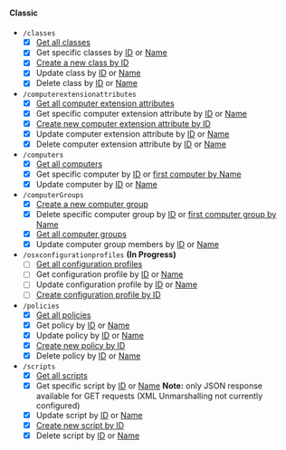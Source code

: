 #### Classic
  - `/classes`
    - [x] [Get all classes](https://developer.jamf.com/jamf-pro/reference/findclasses)
    - [x] Get specific classes by [ID](https://developer.jamf.com/jamf-pro/reference/findclassesbyid) or [Name](https://developer.jamf.com/jamf-pro/reference/findclassesbyname)
    - [x] [Create a new class by ID](https://developer.jamf.com/jamf-pro/reference/createclassbyid) 
    - [x] Update class by [ID](https://developer.jamf.com/jamf-pro/reference/updateclassbyid) or [Name](https://developer.jamf.com/jamf-pro/reference/updateclassbyname)
    - [x] Delete class by [ID](https://developer.jamf.com/jamf-pro/reference/deleteclassbyid) or [Name](https://developer.jamf.com/jamf-pro/reference/deleteclassbyname)

  - `/computerextensionattributes`
    - [x] [Get all computer extension attributes](https://developer.jamf.com/jamf-pro/reference/findcomputerextensionattributes)
    - [x] Get specific computer extension attribute by [ID](https://developer.jamf.com/jamf-pro/reference/findcomputerextensionattributesbyid) or [Name](https://developer.jamf.com/jamf-pro/reference/findcomputerextensionattributesbyname)
    - [x] [Create new computer extension attribute by ID](https://developer.jamf.com/jamf-pro/reference/createcomputerextensionattributebyid) 
    - [x] Update computer extension attribute by [ID](https://developer.jamf.com/jamf-pro/reference/updatecomputerextensionattributebyid) or [Name](https://developer.jamf.com/jamf-pro/reference/updatecomputerextensionattributebyname)
    - [x] Delete computer extension attribute by [ID](https://developer.jamf.com/jamf-pro/reference/deletecomputerextensionattributebyid) or [Name](https://developer.jamf.com/jamf-pro/reference/deletecomputerextensionattributebyname)

  - `/computers`
    - [x] [Get all computers](https://developer.jamf.com/jamf-pro/reference/findcomputers)
    - [x] Get specific computer by [ID](https://developer.jamf.com/jamf-pro/reference/findcomputersbyid) or [first computer by Name](https://developer.jamf.com/jamf-pro/reference/findcomputersbyname)
    - [x] Update computer by [ID](https://developer.jamf.com/jamf-pro/reference/updatecomputerbyid) or [Name](https://developer.jamf.com/jamf-pro/reference/updatecomputerbyname)

  - `/computerGroups`
    - [x] [Create a new computer group](https://developer.jamf.com/jamf-pro/reference/findcomputergroups)
    - [x] Delete specific computer group by [ID](https://developer.jamf.com/jamf-pro/reference/deletecomputergroupbyid) or [first computer group by Name](https://developer.jamf.com/jamf-pro/reference/deletecomputergroupbyname)
    - [x] [Get all computer groups](https://developer.jamf.com/jamf-pro/reference/findcomputergroups)
    - [x] Update computer group members by [ID](https://developer.jamf.com/jamf-pro/reference/updatecomputergroupbyid) or [Name](https://developer.jamf.com/jamf-pro/reference/updatecomputergroupbyname)

  - `/osxconfigurationprofiles` **(In Progress)**
    - [ ] [Get all configuration profiles](https://developer.jamf.com/jamf-pro/reference/findosxconfigurationprofiles)
    - [ ] Get configuration profile by [ID](https://developer.jamf.com/jamf-pro/reference/findosxconfigurationprofilesbyid) or [Name](https://developer.jamf.com/jamf-pro/reference/findosxconfigurationprofilesbyname)
    - [ ] Update configuration profile by [ID](https://developer.jamf.com/jamf-pro/reference/updateosxconfigurationprofilebyid) or [Name](https://developer.jamf.com/jamf-pro/reference/updateosxconfigurationprofilebyname)
    - [ ] [Create configuration profile by ID](https://developer.jamf.com/jamf-pro/reference/createosxconfigurationprofilebyid)
  
  - `/policies`
    - [x] [Get all policies](https://developer.jamf.com/jamf-pro/reference/findpolicies)
    - [x] Get policy by [ID](https://developer.jamf.com/jamf-pro/reference/findpoliciesbyid) or [Name](https://developer.jamf.com/jamf-pro/reference/findpoliciesbyname)
    - [x] Update policy by [ID](https://developer.jamf.com/jamf-pro/reference/updatepolicybyid) or [Name](https://www.jamf.com/developers/apis/classic/reference/#/policies/updatePolicyByName)
    - [x] [Create new policy by ID](https://developer.jamf.com/jamf-pro/reference/createpolicybyid)
    - [x] Delete policy by [ID](https://developer.jamf.com/jamf-pro/reference/deletepolicybyid) or [Name](https://developer.jamf.com/jamf-pro/reference/deletepolicybyname)

  - `/scripts`
    - [x] [Get all scripts](https://developer.jamf.com/jamf-pro/reference/findscripts)
    - [x] Get specific script by [ID](https://developer.jamf.com/jamf-pro/reference/findscriptsbyid) or [Name](https://developer.jamf.com/jamf-pro/reference/findscriptsbyname) **Note:** only JSON response available for GET requests (XML Unmarshalling not currently configured)
    - [x] Update script by [ID](https://developer.jamf.com/jamf-pro/reference/updatescriptbyid) or [Name](https://developer.jamf.com/jamf-pro/reference/updatescriptbyname)
    - [x] [Create new script by ID](https://developer.jamf.com/jamf-pro/reference/createscriptbyid)
    - [x] Delete script by [ID](https://developer.jamf.com/jamf-pro/reference/deletescriptbyid) or [Name](https://developer.jamf.com/jamf-pro/reference/deletescriptbyname)
